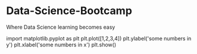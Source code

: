 # Data-Science-Bootcamp
Where Data Science learning becomes easy

import matplotlib.pyplot as plt 
plt.plot([1,2,3,4])
plt.ylabel('some numbers in y')
plt.xlabel('some numbers in x')
plt.show()
